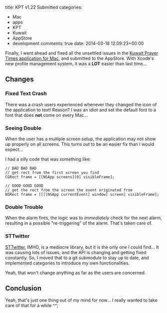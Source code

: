 title: KPT v1.22 Submitted
categories:
- Mac
- apps
- KPT
- Kuwait
- AppStore
- development
comments: true
date: 2014-03-18 12:09:23+00:00

Finally, I went ahead and fixed all the unsettled issues in the [Kuwait Prayer Times application for Mac](https://itunes.apple.com/us/app/kuwait-prayer-times/id723108544?mt=12), and submitted to the AppStore. With Xcode's new profile management system, it was a **LOT** easier than last time...

## Changes

### Fixed Text Crash

There was a crash users experienced whenever they changed the icon of the application to text! Reason? I was an idiot and set the default font to a font that does **not** come on every Mac...

### Seeing Double

When the user has a multiple screen setup, the application may not show up properly on all screens. This turns out to be an easier fix than I would expect...

I had a silly code that was something like:

```objc
// BAD BAD BAD
// get rect from the first screen you find
CGRect frame = [[NSApp screens][0] visibleFrame];

// GOOD GOOD GOOD
// get the rect from the screen the event originated from
NSRect frame = [[[[NSApp currentEvent] window] screen] visibleFrame];

```

### Double Trouble

When the alarm fires, the logic was to *immediately* check for the next alarm, resulting in a possible "re-triggering" of the alarm. That's taken care of.

### STTwitter

[STTwitter](https://github.com/nst/STTwitter), IMHO, is a mediocre library, but it is the only one I could find... It was causing lots of issues, and the API is changing and getting fixed constantly. So, I moved that to a git submodule to stay up to date, and implemented categories to introduce my own functionalities.

Yeah, that won't change anything as far as the users are concerned.

## Conclusion

Yeah, that's just one thing out of my mind for now... I really wanted to take care of that for a while ^^;

